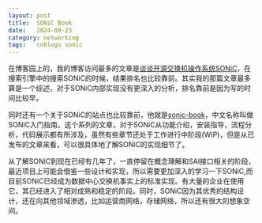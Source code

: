 ```yaml
---
layout: post
title:  SONiC Book
date:   2024-09-23
category: networking 
tags:   cnblogs sonic 
---
```


在博客园上的，我的博客访问最多的文章是[谈谈开源交换机操作系统SONiC](https://www.cnblogs.com/lionelgeng/p/16330586.html)，在搜索引擎中的搜索SONiC的时候，结果排名也比较靠前。其实我的那篇文章最多算是一个综述，对于SONiC内部实现没有更深入的分析，排名靠前是因为写的时间比较早。

同时还有一个关于SONiC的站点也比较靠前，他就是[sonic-book](https://r12f.com/sonic-book)，中文名称叫做SONiC入门指南。这个系列的文章，对于SONiC从功能介绍，安装指导，流程分析，代码展示都有所涉及，虽然有些章节还处于工作进行中阶段(WIP)，但是从已发布的文章来看，可以很具体地了解SONiC的实现细节了。

从了解SONiC到现在已经有几年了，一直停留在概念理解和SAI接口相关的阶段，最近项目上可能会借鉴一些设计和实现，所以需要更加深入的学习一下SONiC,而目前SONiC已经成为数据中心交换机事实上的标准实现。有大量的企业在使用它，其已经进入了相对成熟和稳定的阶段。同时，SONiC因为其优秀的结构设计，还在向其他领域渗透，比如运营商网络，存储网络，所以还有很大的想象空间。